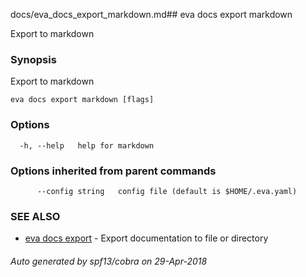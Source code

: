docs/eva_docs_export_markdown.md## eva docs export markdown

Export to markdown

### Synopsis

Export to markdown

```
eva docs export markdown [flags]
```

### Options

```
  -h, --help   help for markdown
```

### Options inherited from parent commands

```
      --config string   config file (default is $HOME/.eva.yaml)
```

### SEE ALSO

* [eva docs export](eva_docs_export.md)	 - Export documentation to file or directory

###### Auto generated by spf13/cobra on 29-Apr-2018
